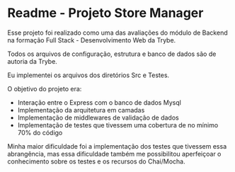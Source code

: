 # Readme - Projeto Store Manager 

Esse projeto foi realizado como uma das avaliações do módulo de Backend na formação Full Stack - Desenvolvimento Web da Trybe.

Todos os arquivos de configuração, estrutura e banco de dados são de autoria da Trybe. 

Eu implementei os arquivos dos diretórios Src e Testes.

O objetivo do projeto era: 

- Interação entre o Express com o banco de dados Mysql
- Implementação da arquitetura em camadas
- Implementação de middlewares de validação de dados
- Implementação de testes que tivessem uma cobertura de no mínimo 70% do código

Minha maior dificuldade foi a implementação dos testes que tivessem essa abrangência, mas essa dificuldade também me possibilitou aperfeiçoar o conhecimento sobre os testes e os recursos do Chai/Mocha.

